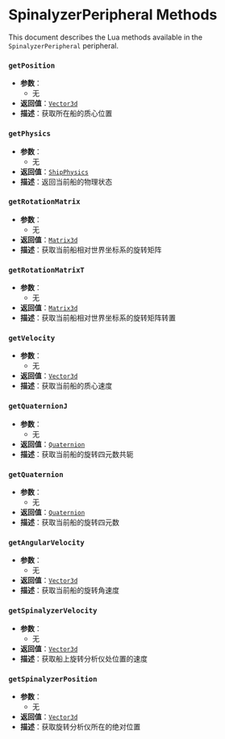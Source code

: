 # SpinalyzerPeripheral Methods

This document describes the Lua methods available in the `SpinalyzerPeripheral` peripheral.

### `getPosition`
- **参数**：
  - 无
- **返回值**：[`Vector3d`](Common.md#vector3d-type) 
- **描述**：获取所在船的质心位置


### `getPhysics`
- **参数**：
  - 无
- **返回值**：[`ShipPhysics`](Common.md#shipphysics-type)
- **描述**：返回当前船的物理状态


### `getRotationMatrix`
- **参数**：
  - 无
- **返回值**：[`Matrix3d`](Common.md#matrix3d-type)
- **描述**：获取当前船相对世界坐标系的旋转矩阵


### `getRotationMatrixT`
- **参数**：
  - 无
- **返回值**：[`Matrix3d`](Common.md#matrix3d-type)
- **描述**：获取当前船相对世界坐标系的旋转矩阵转置

### `getVelocity`
- **参数**：
  - 无
- **返回值**：[`Vector3d`](Common.md#vector3d-type)
- **描述**：获取当前船的质心速度


### `getQuaternionJ`
- **参数**：
  - 无
- **返回值**：[`Quaternion`](Common.md#quaternion-type) 
- **描述**：获取当前船的旋转四元数共轭

### `getQuaternion`
- **参数**：
  - 无
- **返回值**：[`Quaternion`](Common.md#quaternion-type)
- **描述**：获取当前船的旋转四元数

### `getAngularVelocity`
- **参数**：
  - 无
- **返回值**：[`Vector3d`](Common.md#vector3d-type)
- **描述**：获取当前船的旋转角速度

### `getSpinalyzerVelocity`
- **参数**：
  - 无
- **返回值**：[`Vector3d`](Common.md#vector3d-type)
- **描述**：获取船上旋转分析仪处位置的速度

### `getSpinalyzerPosition`
- **参数**：
  - 无
- **返回值**：[`Vector3d`](Common.md#vector3d-type)
- **描述**：获取旋转分析仪所在的绝对位置


